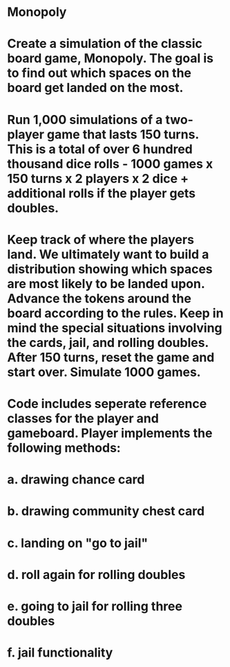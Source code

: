 # Monopoly

# Create a simulation of the classic board game, Monopoly. The goal is to find out which spaces on the board get landed on the most.
# Run 1,000 simulations of a two-player game that lasts 150 turns. This is a total of over 6 hundred thousand dice rolls - 1000 games x 150 turns x 2 players x 2 dice + additional rolls if the player gets doubles.
# Keep track of where the players land. We ultimately want to build a distribution showing which spaces are most likely to be landed upon. Advance the tokens around the board according to the rules. Keep in mind the special situations involving the cards, jail, and rolling doubles. After 150 turns, reset the game and start over. Simulate 1000 games.

# Code includes seperate reference classes for the player and gameboard. Player implements the following methods:
  # a. drawing chance card
  # b. drawing community chest card
  # c. landing on "go to jail"
  # d. roll again for rolling doubles
  # e. going to jail for rolling three doubles
  # f. jail functionality
